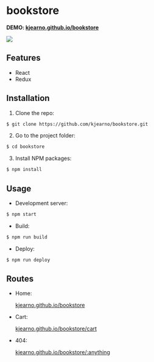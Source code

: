 # bookstore

**DEMO: [kjearno.github.io/bookstore](https://kjearno.github.io/bookstore)**

![](https://user-images.githubusercontent.com/39556179/120910219-74afbb80-c696-11eb-9c6f-24094e32ef44.png)

## Features

- React
- Redux

## Installation

1. Clone the repo:

```sh
$ git clone https://github.com/kjearno/bookstore.git
```

2. Go to the project folder:

```sh
$ cd bookstore
```

3. Install NPM packages:

```sh
$ npm install
```

## Usage

- Development server:

```sh
$ npm start
```

- Build:

```sh
$ npm run build
```

- Deploy:

```sh
$ npm run deploy
```

## Routes

- Home:

  [kjearno.github.io/bookstore](https://kjearno.github.io/bookstore)

- Cart:

  [kjearno.github.io/bookstore/cart](https://kjearno.github.io/bookstore/cart)

- 404:

  [kjearno.github.io/bookstore/:anything](https://kjearno.github.io/bookstore/:anything)
